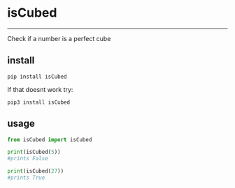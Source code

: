 # isCubed
________

Check if a number is a perfect cube

## install
    pip install isCubed

If that doesnt work try:

    pip3 install isCubed

## usage

```py
from isCubed import isCubed

print(isCubed(5))
#prints False

print(isCubed(27))
#prints True

```